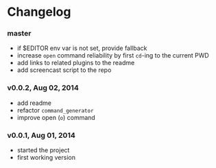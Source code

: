 # Changelog

### master
- if $EDITOR env var is not set, provide fallback
- increase `open` command reliability by first `cd`-ing to the current PWD
- add links to related plugins to the readme
- add screencast script to the repo

### v0.0.2, Aug 02, 2014
- add readme
- refactor `command_generator`
- improve open (`o`) command

### v0.0.1, Aug 01, 2014
- started the project
- first working version
